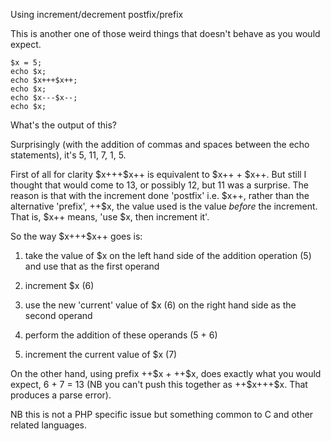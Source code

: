 Using increment/decrement postfix/prefix

This is another one of those weird things that doesn't behave as you would expect.

```
$x = 5;
echo $x;
echo $x+++$x++;
echo $x;
echo $x---$x--;
echo $x;
```

What's the output of this?

Surprisingly (with the addition of commas and spaces between the echo statements), it's 5, 11, 7, 1, 5.

First of all for clarity \$x+++\$x++ is equivalent to \$x++ + \$x++. But still I thought that would come to 13, or possibly 12, but 11 was a surprise. The reason is that with the increment done 'postfix' i.e. \$x++, rather than the alternative 'prefix', ++\$x, the value used is the value *before* the increment. That is, \$x++ means, 'use \$x, then increment it'.

So the way \$x+++\$x++ goes is:

1.  take the value of \$x on the left hand side of the addition operation (5) and use that as the first operand

2.  increment \$x (6)

3.  use the new 'current' value of \$x (6) on the right hand side as the second operand

4.  perform the addition of these operands (5 + 6)

5.  increment the current value of \$x (7)

On the other hand, using prefix ++\$x + ++\$x, does exactly what you would expect, 6 + 7 = 13 (NB you can't push this together as ++\$x+++\$x. That produces a parse error).

NB this is not a PHP specific issue but something common to C and other related languages.
